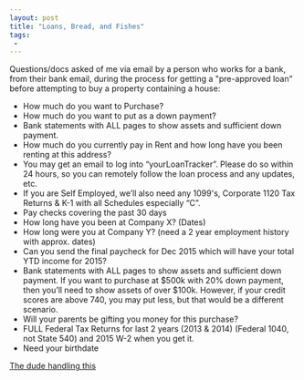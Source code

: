 ```yaml
---
layout: post
title: "Loans, Bread, and Fishes"
tags:
 -
---
```


Questions/docs asked of me via email by a person who works for a bank, from their bank email, during the process for getting a "pre-approved loan" before attempting to buy a property containing a house:

- How much do you want to Purchase?
- How much do you want to put as a down payment?
- Bank statements with ALL pages to show assets and sufficient down payment.
- How much do you currently pay in Rent and how long have you been renting at this address?
- You may get an email to log into “yourLoanTracker”. Please do so within 24 hours, so you can remotely follow the loan process and any updates, etc.
- If you are Self Employed, we’ll also need any 1099's, Corporate 1120 Tax Returns & K-1 with all Schedules especially “C”.
- Pay checks covering the past 30 days
- How long have you been at Company X? (Dates)
- How long were you at Company Y? (need a 2 year employment history with approx. dates)
- Can you send the final paycheck for Dec 2015 which will have your total YTD income for 2015?
- Bank statements with ALL pages to show assets and sufficient down payment. If you want to purchase at $500k with 20% down payment, then you’ll need to show assets of over $100k. However, if your credit scores are above 740, you may put less, but that would be a different scenario.
- Will your parents be gifting you money for this purchase?
- FULL Federal Tax Returns for last 2 years (2013 & 2014) (Federal 1040, not State 540) and 2015 W-2 when you get it.
- Need your birthdate

[The dude handling this](http://www.nmlsconsumeraccess.org/EntityDetails.aspx/INDIVIDUAL/480002)
